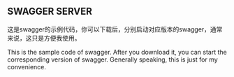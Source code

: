 ## SWAGGER SERVER 

这是swagger的示例代码，你可以下载后，分别启动对应版本的swagger，通常来说，这只是方便我使用。

This is the sample code of swagger. After you download it, you can start the corresponding version of swagger. Generally speaking, this is just for my convenience.
